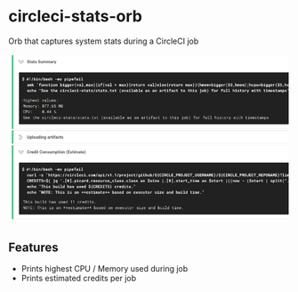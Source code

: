 # circleci-stats-orb
Orb that captures system stats during a CircleCI job

![Summary showing highest CPU and Memory as well as toal credit cost for job](/assets/summary.png)


## Features
- Prints highest CPU / Memory used during job
- Prints estimated credits per job 